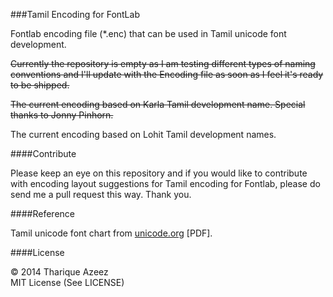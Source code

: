 ###Tamil Encoding for FontLab

Fontlab encoding file (*.enc) that can be used in Tamil unicode font development.

~~Currently the repository is empty as I am testing different types of naming conventions and I'll update with the Encoding file as soon as I feel it's ready to be shipped.~~

~~The current encoding based on Karla Tamil development name. Special thanks to Jonny Pinhorn.~~

The current encoding based on Lohit Tamil development names. 

####Contribute

Please keep an eye on this repository and if you would like to contribute with encoding layout suggestions for Tamil encoding for Fontlab, please do send me a pull request this way. Thank you. 

####Reference

Tamil unicode font chart from [unicode.org](http://www.unicode.org/charts/PDF/U0B80.pdf) [PDF].

####License

&copy; 2014 Tharique Azeez<br/>
MIT License (See LICENSE)
